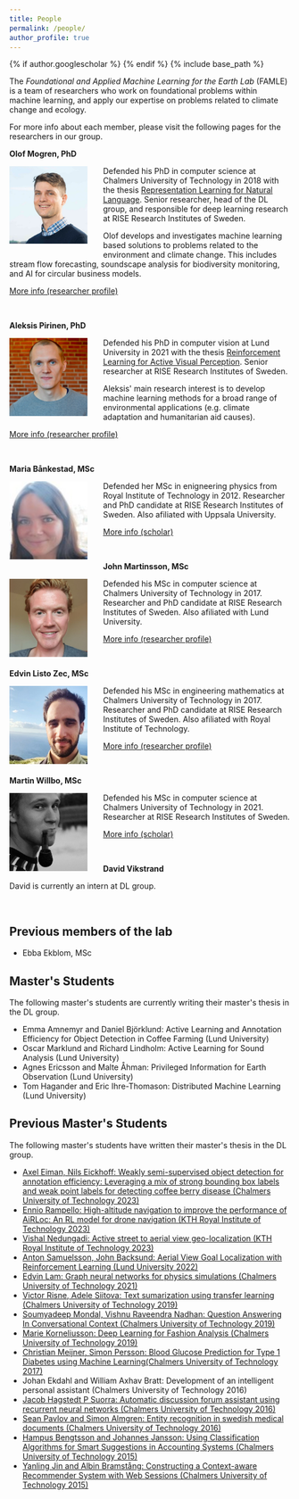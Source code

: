 ```yaml
---
title: People
permalink: /people/
author_profile: true
---
```

{% if author.googlescholar %}
{% endif %}
{% include base_path %}


The _Foundational and Applied Machine Learning for the Earth Lab_ (FAMLE) is a team of researchers who work on foundational problems within machine learning, and apply our expertise on problems related to climate change and ecology.

For more info about each member, please visit the following pages for the researchers in our group.

**Olof Mogren, PhD**

<img style="float: left; width: 10em; margin-right: 2em; margin-bottom: 1em;" src="/images/people/mogren.png" />

Defended his PhD in computer science at Chalmers University of Technology in 2018
with the thesis [Representation Learning for Natural Language](https://mogren.one/phd/).
Senior researcher, head of the DL group, and responsible for deep learning research at RISE Research Institutes of Sweden.

Olof develops and investigates machine learning based solutions to problems related to the environment and climate change. This includes stream flow forecasting, soundscape analysis for biodiversity monitoring, and AI for circular business models. 

[More info (researcher profile)](https://mogren.one)

<br break="all" />

**Aleksis Pirinen, PhD**

<img style="float: left; width: 10em; margin-right: 2em; margin-bottom: 1em;" src="/images/people/pirinen.jpg" />

Defended his PhD in computer vision at Lund University in 2021
with the thesis [Reinforcement Learning for Active Visual Perception](https://lup.lub.lu.se/search/publication/6065e35e-b97b-44b8-97b0-a04fe3862a13).
Senior researcher at RISE Research Institutes of Sweden.

Aleksis' main research interest is to develop machine learning methods for a broad range of environmental applications (e.g. climate adaptation and humanitarian aid causes).

[More info (researcher profile)](https://aleksispi.github.io)

<br break="all" />

**Maria Bånkestad, MSc**

<img style="float: left; width: 10em; margin-right: 2em; margin-bottom: 1em;" src="/images/people/bankestad.png" />

Defended her MSc in enigneering physics from Royal Institute of Technology in 2012.
Researcher and PhD candidate at RISE Research Institutes of Sweden.
Also afiliated with Uppsala University.


[More info (scholar)](https://scholar.google.se/citations?user=4tKNCSkAAAAJ&hl=sv&oi=ao)

<br break="all" />

**John Martinsson, MSc**

<img style="float: left; width: 10em; margin-right: 2em; margin-bottom: 1em;" src="/images/people/martinsson.jpg" />

Defended his MSc in computer science at Chalmers University of Technology in 2017.
Researcher and PhD candidate at RISE Research Institutes of Sweden.
Also afiliated with Lund University.


[More info (researcher profile)](https://johnmartinsson.github.io)

<br break="all" />

**Edvin Listo Zec, MSc**

<img style="float: left; width: 10em; margin-right: 2em; margin-bottom: 1em;" src="/images/people/listozec.jpg" />

Defended his MSc in engineering mathematics at Chalmers University of Technology in 2017.
Researcher and PhD candidate at RISE Research Institutes of Sweden.
Also afiliated with Royal Institute of Technology.


[More info (researcher profile)](https://edvinli.github.io)

<br break="all" />

**Martin Willbo, MSc**

<img style="float: left; width: 10em; margin-right: 2em; margin-bottom: 1em;" src="/images/people/willbo.jpg" />

Defended his MSc in computer science at Chalmers University of Technology in 2021.
Researcher at RISE Research Institutes of Sweden.


[More info (scholar)](https://scholar.google.se/citations?hl=sv&user=uuxnINUAAAAJ)

<br break="all" />


**David Vikstrand**

David is currently an intern at DL group.

<br break="all" />



## Previous members of the lab

* Ebba Ekblom, MSc

## Master's Students

The following master's students are currently writing their master's thesis in the DL group.

* Emma Amnemyr and Daniel Björklund: Active Learning and Annotation Efficiency for Object Detection in Coffee Farming (Lund University)
* Oscar Marklund and Richard Lindholm: Active Learning for Sound Analysis (Lund University)
* Agnes Ericsson and Malte Åhman: Privileged Information for Earth Observation (Lund University)
* Tom Hagander and Eric Ihre-Thomason: Distributed Machine Learning (Lund University)

## Previous Master's Students

The following master's students have written their master's thesis in the DL group.

* [Axel Eiman, Nils Eickhoff: Weakly semi-supervised object detection for annotation efficiency: Leveraging a mix of strong bounding box labels and weak point labels for detecting coffee berry disease (Chalmers University of Technology 2023)](https://drive.google.com/file/d/1KHbFBNb-sbOtXQdq2O7nk3l4NOOsPF49/view?usp=sharing)
* [Ennio Rampello: High-altitude navigation to improve the performance of AiRLoc: An RL model for drone navigation (KTH Royal Institute of Technology 2023)](https://drive.google.com/file/d/1wg4znYHNi6AtMfpbGtPquu6ZcZEdMQjy/view?usp=sharing)
* [Vishal Nedungadi: Active street to aerial view geo-localization (KTH Royal Institute of Technology 2023)](https://drive.google.com/file/d/1pfz6ApZWeQm586MAjSNQct9BRN-QNTbi/view?usp=sharing)
* [Anton Samuelsson, John Backsund: Aerial View Goal Localization with Reinforcement Learning (Lund University 2022)](https://lup.lub.lu.se/luur/download?func=downloadFile&recordOId=9088977&fileOId=9089013)
* [Edvin Lam: Graph neural networks for physics simulations (Chalmers University of Technology 2021)](https://mogren.one/group/2021/lam/)
* [Victor Risne, Adele Siitova: Text sumarization using transfer learning (Chalmers University of Technology 2019)](https://mogren.one/group/2019/risne-siitova/)
* [Soumyadeep Mondal, Vishnu Raveendra Nadhan: Question Answering In Conversational Context (Chalmers University of Technology 2019)](https://mogren.one/group/2019/mondal-nadhan/)
* [Marie Korneliusson: Deep Learning for Fashion Analysis (Chalmers University of Technology 2019)](https://odr.chalmers.se/bitstream/20.500.12380/256960/1/256960.pdf)
* [Christian Meijner, Simon Persson: Blood Glucose Prediction for Type 1 Diabetes using Machine Learning(Chalmers University of Technology 2017)](https://mogren.one/group/2017/meijner-persson/)
* Johan Ekdahl and William Axhav Bratt: Development of an intelligent personal assistant (Chalmers University of Technology 2016)
* [Jacob Hagstedt P Suorra: Automatic discussion forum assistant using recurrent neural networks (Chalmers University of Technology 2016)](https://mogren.one/group/2016/jacob-hagstedt/)
* [Sean Pavlov and Simon Almgren: Entity recognition in swedish medical documents (Chalmers University of Technology 2016)](https://mogren.one/group/2016/almgren-pavlov/)
* [Hampus Bengtsson and Johannes Jansson: Using Classification Algorithms for Smart Suggestions in Accounting Systems (Chalmers University of Technology 2015)](https://mogren.one/group/2015/bengtsson-jansson/)
* [Yanling Jin and Albin Bramstång: Constructing a Context-aware Recommender System with Web Sessions (Chalmers University of Technology 2015)](https://mogren.one/group/2015/jin-bramstang/)
